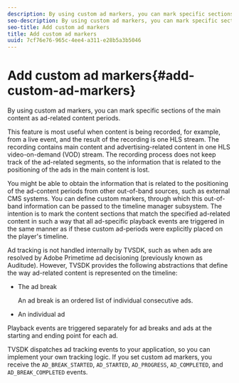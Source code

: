 ```yaml
---
description: By using custom ad markers, you can mark specific sections of the main content as ad-related content periods.
seo-description: By using custom ad markers, you can mark specific sections of the main content as ad-related content periods.
seo-title: Add custom ad markers
title: Add custom ad markers
uuid: 7cf76e76-965c-4ee4-a311-e28b5a3b5046
---
```


# Add custom ad markers{#add-custom-ad-markers}

By using custom ad markers, you can mark specific sections of the main content as ad-related content periods.

This feature is most useful when content is being recorded, for example, from a live event, and the result of the recording is one HLS stream. The recording contains main content and advertising-related content in one HLS video-on-demand (VOD) stream. The recording process does not keep track of the ad-related segments, so the information that is related to the positioning of the ads in the main content is lost.

You might be able to obtain the information that is related to the positioning of the ad-content periods from other out-of-band sources, such as external CMS systems. You can define custom markers, through which this out-of-band information can be passed to the timeline manager subsystem. The intention is to mark the content sections that match the specified ad-related content in such a way that all ad-specific playback events are triggered in the same manner as if these custom ad-periods were explicitly placed on the player's timeline.

Ad tracking is not handled internally by TVSDK, such as when ads are resolved by Adobe Primetime ad decisioning (previously known as Auditude). However, TVSDK provides the following abstractions that define the way ad-related content is represented on the timeline:

* The ad break

  An ad break is an ordered list of individual consecutive ads. 
* An individual ad

Playback events are triggered separately for ad breaks and ads at the starting and ending point for each ad.

TVSDK dispatches ad tracking events to your application, so you can implement your own tracking logic. If you set custom ad markers, you receive the `AD_BREAK_STARTED`, `AD_STARTED`, `AD_PROGRESS`, `AD_COMPLETED`, and `AD_BREAK_COMPLETED` events. 
